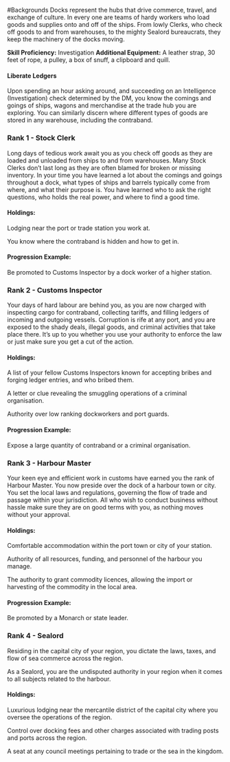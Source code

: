 #Backgrounds
Docks represent the hubs that drive commerce, travel, and exchange of culture. In every one are teams of hardy workers who load goods and supplies onto and off of the ships. From lowly Clerks, who check off goods to and from warehouses, to the mighty Sealord bureaucrats, they keep the machinery of the docks moving.

**Skill Proficiency:** Investigation
**Additional Equipment:** A leather strap, 30 feet of rope, a pulley, a box of snuff, a clipboard and quill.

#### Liberate Ledgers
Upon spending an hour asking around, and succeeding on an Intelligence (Investigation) check determined by the DM, you know the comings and goings of ships, wagons and merchandise at the trade hub you are exploring. You can similarly discern where different types of goods are stored in any warehouse, including the contraband.

### Rank 1 - Stock Clerk
Long days of tedious work await you as you check off goods as they are loaded and unloaded from ships to and from warehouses. Many Stock Clerks don’t last long as they are often blamed for broken or missing inventory. In your time you have learned a lot about the comings and goings throughout a dock, what types of ships and barrels typically come from where, and what their purpose is. You have learned who to ask the right questions, who holds the real power, and where to find a good time.

#### Holdings:
Lodging near the port or trade station you work at.

You know where the contraband is hidden and how to get in.

#### Progression Example:
Be promoted to Customs Inspector by a dock worker of a higher station.

### Rank 2 - Customs Inspector
Your days of hard labour are behind you, as you are now charged with inspecting cargo for contraband, collecting tariffs, and filling ledgers of incoming and outgoing vessels. Corruption is rife at any port, and you are exposed to the shady deals, illegal goods, and criminal activities that take place there. It’s up to you whether you use your authority to enforce the law or just make sure you get a cut of the action.

#### Holdings:
A list of your fellow Customs Inspectors known for accepting bribes and forging ledger entries, and who bribed them.

A letter or clue revealing the smuggling operations of a criminal organisation.

Authority over low ranking dockworkers and port guards.

#### Progression Example:
Expose a large quantity of contraband or a criminal organisation.

### Rank 3 - Harbour Master
Your keen eye and efficient work in customs have earned you the rank of Harbour Master. You now preside over the dock of a harbour town or city. You set the local laws and regulations, governing the flow of trade and passage within your jurisdiction. All who wish to conduct business without hassle make sure they are on good terms with you, as nothing moves without your approval.

#### Holdings:
Comfortable accommodation within the port town or city of your station.

Authority of all resources, funding, and personnel of the harbour you manage.

The authority to grant commodity licences, allowing the import or harvesting of the commodity in the local area.

#### Progression Example:
Be promoted by a Monarch or state leader.

### Rank 4 - Sealord
Residing in the capital city of your region, you dictate the laws, taxes, and flow of sea commerce across the region.

As a Sealord, you are the undisputed authority in your region when it comes to all subjects related to the harbour.

#### Holdings:
Luxurious lodging near the mercantile district of the capital city where you oversee the operations of the region.

Control over docking fees and other charges associated with trading posts and ports across the region.

A seat at any council meetings pertaining to trade or the sea in the kingdom.